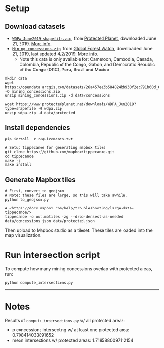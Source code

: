 # Setup

## Download datasets

- [`WDPA_June2019-shapefile.zip`](https://www.protectedplanet.net/downloads/WDPA_Jun2019?type=shapefile), from [Protected Planet](https://www.protectedplanet.net/), downloaded June 21, 2019. [More info](http://pp-import-production.s3.amazonaws.com/WDPA_Manual_1_5.pdf).
- [`Mining_concessions.zip`](https://opendata.arcgis.com/datasets/26a457ee3b584824bb930f2ec791b60d_0.zip), from [Global Forest Watch](http://data.globalforestwatch.org/datasets/26a457ee3b584824bb930f2ec791b60d_0/data), downloaded June 21, 2019, last updated 4/2/2019. [More info](https://www.arcgis.com/sharing/rest/content/items/26a457ee3b584824bb930f2ec791b60d/info/metadata/metadata.xml?format=default&output=html).
    - Note this data is only available for: Cameroon, Cambodia, Canada, Colombia, Republic of the Congo, Gabon, and Democratic Republic of the Congo (DRC), Peru, Brazil and Mexico

```
mkdir data
wget https://opendata.arcgis.com/datasets/26a457ee3b584824bb930f2ec791b60d_0.zip -O mining_concessions.zip
unzip mining_concessions.zip -d data/concessions

wget https://www.protectedplanet.net/downloads/WDPA_Jun2019?type=shapefile -O wdpa.zip
unzip wdpa.zip -d data/protected
```

## Install dependencies

```
pip install -r requirements.txt

# Setup tippecanoe for generating mapbox tiles
git clone https://github.com/mapbox/tippecanoe.git
cd tippecanoe
make -j
make install
```

## Generate Mapbox tiles

```
# First, convert to geojson
# Note: these files are large, so this will take awhile.
python to_geojson.py

# <https://docs.mapbox.com/help/troubleshooting/large-data-tippecanoe/>
tippecanoe -o out.mbtiles -zg --drop-densest-as-needed data/concessions.json data/protected.json
```

Then upload to Mapbox studio as a tileset. These tiles are loaded into the map visualization.

# Run intersection script

To compute how many mining concessions overlap with protected areas, run:

```
python compute_intersections.py

```

---

# Notes

Results of `compute_intersections.py` w/ all protected areas:
- p concessions intersecting w/ at least one protected area: 0.708414033891652
- mean intersections w/ protected areas: 1.7185880097112154